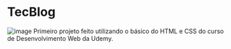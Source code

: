 # TecBlog
![image](https://user-images.githubusercontent.com/79647835/167190171-8bba79a5-6faa-4641-b6d7-d978ccc02dbc.png)
Primeiro projeto feito utilizando o básico do HTML e CSS do curso de Desenvolvimento Web da Udemy.
